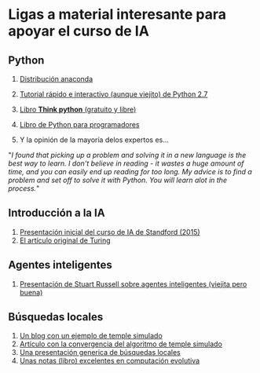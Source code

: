 # Ligas a material interesante para apoyar el curso de IA

## Python

1. [Distribución anaconda](https://www.continuum.io/downloads)

2. [Tutorial rápido e interactivo (aunque viejito) de Python 2.7](http://www.learnpython.org)

3. [Libro **Think python** (gratuito y libre)](http://www.greenteapress.com/thinkpython/)

4. [Libro de Python para programadores](http://www.diveintopython.net)

5. Y la opinión de la mayoría delos expertos es... 

"*I found that picking up a problem and solving it in a new language is the best way to learn. 
I don't believe in reading - it wastes a huge amount of time, and you can easily end up reading for too long.
My advice is to find a problem and set off to solve it with Python. You will learn alot in the process.*"


## Introducción a la IA

1. [Presentación inicial del curso de IA de Standford (2015)](http://web.stanford.edu/class/cs221/lectures/overview.pdf)
2. [El artículo original de Turing](http://www.csee.umbc.edu/courses/471/papers/turing.pdf)

## Agentes inteligentes

1. [Presentación de Stuart Russell sobre agentes inteligentes (viejita pero buena)](http://aima.eecs.berkeley.edu/slides-pdf/chapter02.pdf)

## Búsquedas locales

1. [Un blog con un ejemplo de temple simulado](http://apmonitor.com/me575/index.php/Main/SimulatedAnnealing)
2. [Artículo con la convergencia del algoritmo de temple simulado](http://www.mit.edu/~dbertsim/papers/Optimization/Simulated%20annealing.pdf)
3. [Una presentación generica de búsquedas locales](http://www.autonlab.org/tutorials/hillclimb02.pdf)
4. [Unas notas (libro) excelentes en computación evolutiva](http://delta.cs.cinvestav.mx/~ccoello/compevol/apuntes.pdf)
